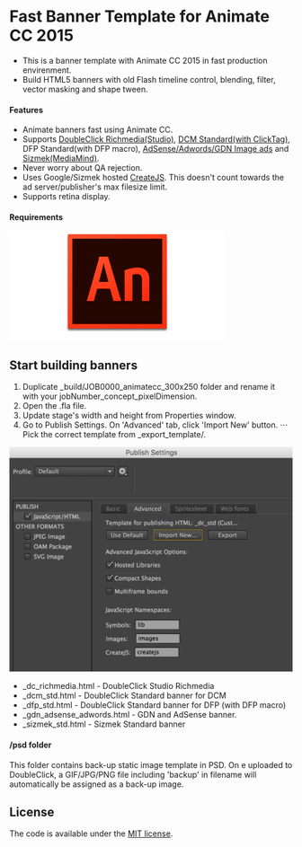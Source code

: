 Fast Banner Template for Animate CC 2015
=======================



* This is a banner template with Animate CC 2015 in fast production envirenment.
* Build HTML5 banners with old Flash timeline control, blending, filter, vector masking and shape tween.

#### Features

* Animate banners fast using Animate CC.
* Supports [DoubleClick Richmedia(Studio)](https://support.google.com/richmedia/answer/2672545), [DCM Standard(with ClickTag)](https://support.google.com/richmedia/answer/6279525?hl=en), DFP Standard(with DFP macro), [AdSense/Adwords/GDN Image ads](https://support.google.com/adwordspolicy/answer/176108?hl=en-AU) and [Sizmek(MediaMind)](https://www.sizmek.com/html5-guides/).
* Never worry about QA rejection.
* Uses Google/Sizmek hosted [CreateJS](http://www.createjs.com/). This doesn't count towards the ad server/publisher's max filesize limit.
* Supports retina display.

#### Requirements

[![Adobe Animate CC](etc/animatecc.png)](http://www.adobe.com/au/products/animate.html)


Start building banners
---------------------------------------
1. Duplicate _build/JOB0000_animatecc_300x250 folder and rename it with your jobNumber_concept_pixelDimension.
2. Open the .fla file. 
3. Update stage's width and height from Properties window.
4. Go to Publish Settings. On 'Advanced' tab, click 'Import New' button.
⋅⋅⋅ Pick the correct template from _export_template/.

![Animate CC](etc/animatecc_publish.png)

* _dc_richmedia.html - DoubleClick Studio Richmedia
* _dcm_std.html - DoubleClick Standard banner for DCM
* _dfp_std.html - DoubleClick Standard banner for DFP (with DFP macro)
* _gdn_adsense_adwords.html - GDN and AdSense banner.
* _sizmek_std.html - Sizmek Standard banner


#### /psd folder
This folder contains back-up static image template in PSD. 
On e uploaded to DoubleClick, a GIF/JPG/PNG file including 'backup' in filename will automatically be assigned as a back-up image.

License
---------------------------------------

The code is available under the [MIT license](LICENSE.md).
